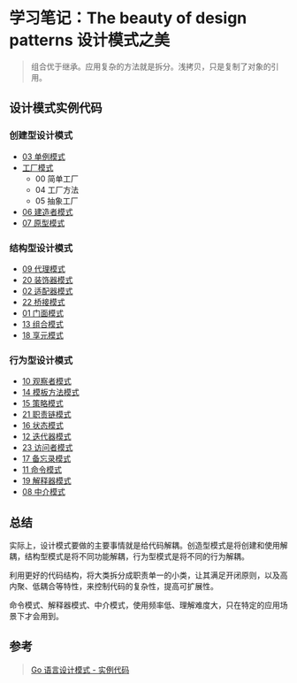 # 学习笔记：The beauty of design patterns 设计模式之美

> 组合优于继承。应用复杂的方法就是拆分。浅拷贝，只是复制了对象的引用。

## 设计模式实例代码

### 创建型设计模式

- [03 单例模式](./singleton/README.md)
- [工厂模式](./factory/README.md)
  - 00 简单工厂
  - 04 工厂方法
  - 05 抽象工厂
- [06 建造者模式](./builder/README.md)
- [07 原型模式](./prototype/README.md)

### 结构型设计模式

- [09 代理模式](./proxy/README.md)
- [20 装饰器模式](./decorator/README.md)
- [02 适配器模式](./adapter/README.md)
- [22 桥接模式](./bridge/README.md)
- [01 门面模式](./facade/README.md)
- [13 组合模式](./composite/README.md)
- [18 享元模式](./flyweight/README.md)

### 行为型设计模式

- [10 观察者模式](./observer/README.md)
- [14 模板方法模式](./template_method/README.md)
- [15 策略模式](./strategy/README.md)
- [21 职责链模式](./chain_of_responsiblility/README.md)
- [16 状态模式](./state/README.md)
- [12 迭代器模式](./iterator/README.md)
- [23 访问者模式](./visitor/README.md)
- [17 备忘录模式](./memento/README.md)
- [11 命令模式](./command/README.md)
- [19 解释器模式](./interpreter/README.md)
- [08 中介模式](./mediator/README.md)

## 总结

实际上，设计模式要做的主要事情就是给代码解耦。创造型模式是将创建和使用解耦，结构型模式是将不同功能解耦，行为型模式是将不同的行为解耦。

利用更好的代码结构，将大类拆分成职责单一的小类，让其满足开闭原则，以及高内聚、低耦合等特性，来控制代码的复杂性，提高可扩展性。

命令模式、解释器模式、中介模式，使用频率低、理解难度大，只在特定的应用场景下才会用到。

## 参考

> [Go 语言设计模式 - 实例代码][0]

[0]: https://github.com/senghoo/golang-design-pattern '设计模式 Go 实例 - 《研磨设计模式》学习笔记'
